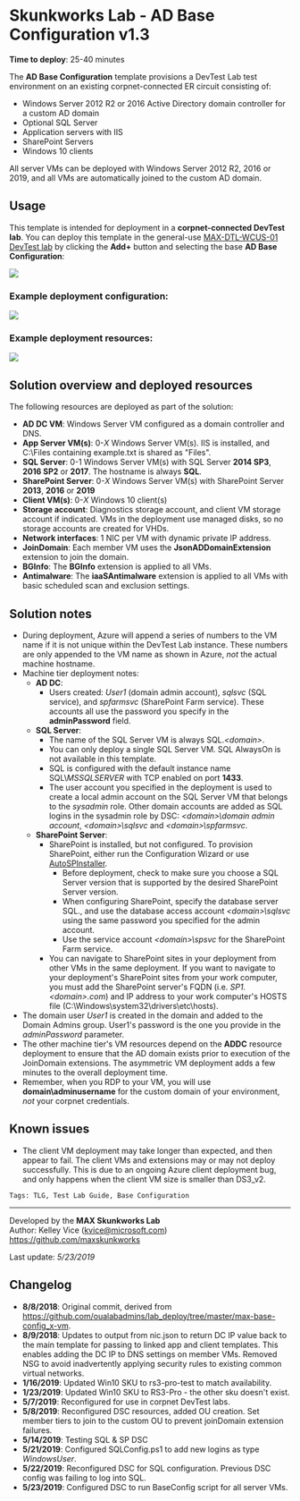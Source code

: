 ﻿# Skunkworks Lab - AD Base Configuration v1.3

**Time to deploy**: 25-40 minutes

The **AD Base Configuration** template provisions a DevTest Lab test environment on an existing corpnet-connected ER circuit consisting of:

+ Windows Server 2012 R2 or 2016 Active Directory domain controller for a custom AD domain
+ Optional SQL Server
+ Application servers with IIS
+ SharePoint Servers
+ Windows 10 clients

All server VMs can be deployed with Windows Server 2012 R2, 2016 or 2019, and all VMs are automatically joined to the custom AD domain.

## Usage

This template is intended for deployment in a **corpnet-connected DevTest lab**. You can deploy this template in the general-use [MAX-DTL-WCUS-01 DevTest lab](https://aka.ms/devtest1) by clicking the **Add+** button and selecting the base **AD Base Configuration**:

![](images/ad-base-config-base.png)

### Example deployment configuration:

![](images/ad-base-config-example.png)

### Example deployment resources:

![](images/ad-base-config-resources.png)

## Solution overview and deployed resources

The following resources are deployed as part of the solution:

+ **AD DC VM**: Windows Server VM configured as a domain controller and DNS.
+ **App Server VM(s)**: 0-_X_ Windows Server VM(s). IIS is installed, and C:\Files containing example.txt is shared as "Files".
+ **SQL Server**: 0-1 Windows Server VM(s) with SQL Server **2014 SP3**, **2016 SP2** or **2017**. The hostname is always **SQL**.
+ **SharePoint Server**: 0-_X_ Windows Server VM(s) with SharePoint Server **2013**, **2016** or **2019**
+ **Client VM(s)**: 0-_X_ Windows 10 client(s)
+ **Storage account**: Diagnostics storage account, and client VM storage account if indicated. VMs in the deployment use managed disks, so no storage accounts are created for VHDs.
+ **Network interfaces**: 1 NIC per VM with dynamic private IP address.
+ **JoinDomain**: Each member VM uses the **JsonADDomainExtension** extension to join the domain.
+ **BGInfo**: The **BGInfo** extension is applied to all VMs.
+ **Antimalware**: The **iaaSAntimalware** extension is applied to all VMs with basic scheduled scan and exclusion settings.

## Solution notes

+ During deployment, Azure will append a series of numbers to the VM name if it is not unique within the DevTest Lab instance. These numbers are only appended to the VM name as shown in Azure, _not_ the actual machine hostname.
+ Machine tier deployment notes:
  + **AD DC**:
    + Users created: _User1_ (domain admin account), _sqlsvc_ (SQL service), and _spfarmsvc_ (SharePoint Farm service). These accounts all use the password you specify in the **adminPassword** field.
  + **SQL Server**:
    + The name of the SQL Server VM is always SQL._\<domain>_.
    + You can only deploy a single SQL Server VM. SQL AlwaysOn is not available in this template.
    + SQL is configured with the default instance name SQL\\_MSSQLSERVER_ with TCP enabled on port **1433**.
    + The user account you specified in the deployment is used to create a local admin account on the SQL Server VM that belongs to the _sysadmin_ role. Other domain accounts are added as SQL logins in the sysadmin role by DSC: _\<domain>\domain admin account_, _\<domain>\sqlsvc_ and _\<domain>\spfarmsvc_.
  + **SharePoint Server**:
    + SharePoint is installed, but not configured. To provision SharePoint, either run the Configuration Wizard or use [AutoSPInstaller](https://autospinstaller.com).
      + Before deployment, check to make sure you choose a SQL Server version that is supported by the desired SharePoint Server version.
      + When configuring SharePoint, specify the database server SQL.<yourdomain>, and use the database access account _\<domain>\sqlsvc_ using the same password you specified for the admin account.
      + Use the service account _\<domain>\spsvc_ for the SharePoint Farm service.
    + You can navigate to SharePoint sites in your deployment from other VMs in the same deployment. If you want to navigate to your deployment's SharePoint sites from your work computer, you must add the SharePoint server's FQDN (i.e. _SP1.\<domain>.com_) and IP address to your work computer's HOSTS file (C:\Windows\system32\drivers\etc\hosts).
+ The domain user *User1* is created in the domain and added to the Domain Admins group. User1's password is the one you provide in the *adminPassword* parameter.
+ The other machine tier's VM resources depend on the **ADDC** resource deployment to ensure that the AD domain exists prior to execution of the JoinDomain extensions. The asymmetric VM deployment adds a few minutes to the overall deployment time.
+ Remember, when you RDP to your VM, you will use **domain\adminusername** for the custom domain of your environment, _not_ your corpnet credentials.

## Known issues

+ The client VM deployment may take longer than expected, and then appear to fail. The client VMs and extensions may or may not deploy successfully. This is due to an ongoing Azure client deployment bug, and only happens when the client VM size is smaller than DS3_v2.

`Tags: TLG, Test Lab Guide, Base Configuration`
___
Developed by the **MAX Skunkworks Lab**  
Author: Kelley Vice (kvice@microsoft.com)  
https://github.com/maxskunkworks

Last update: _5/23/2019_

## Changelog

+ **8/8/2018**: Original commit, derived from https://github.com/oualabadmins/lab_deploy/tree/master/max-base-config_x-vm.
+ **8/9/2018**: Updates to output from nic.json to return DC IP value back to the main template for passing to linked app and client templates. This enables adding the DC IP to DNS settings on member VMs. Removed NSG to avoid inadvertently applying security rules to existing common virtual networks.
+ **1/16/2019**: Updated Win10 SKU to rs3-pro-test to match availability.
+ **1/23/2019**: Updated Win10 SKU to RS3-Pro - the other sku doesn't exist.
+ **5/7/2019**: Reconfigured for use in corpnet DevTest labs.
+ **5/8/2019**: Reconfigured DSC resources, added OU creation. Set member tiers to join to the custom OU to prevent joinDomain extension failures.
+ **5/14/2019**: Testing SQL & SP DSC
+ **5/21/2019**: Configured SQLConfig.ps1 to add new logins as type _WindowsUser_.
+ **5/22/2019**: Reconfigured DSC for SQL configuration. Previous DSC config was failing to log into SQL.
+ **5/23/2019**: Configured DSC to run BaseConfig script for all server VMs.